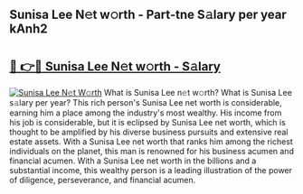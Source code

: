 ## Sunisa Lee N𝚎t w𝚘rth - Part-tne S𝚊lary per year kAnh2

# <h2><a href="http://gc3davv.nevu.top/?p=Sunisa+Lee">🔗 👉🔴 Sunisa Lee N𝚎t w𝚘rth - S𝚊lary</a></h2>

[![Sunisa Lee N𝚎t W𝚘rth](https://i.imgur.com/Oavwk0R.jpeg)](http://gc3davv.nevu.top/?p=Sunisa+Lee)
What is Sunisa Lee n𝚎t w𝚘rth? What is Sunisa Lee s𝚊lary per year?
This rich person's Sunisa Lee net worth is considerable, earning him a place among the industry's most wealthy. His income from his job is considerable, but it is eclipsed by Sunisa Lee net worth, which is thought to be amplified by his diverse business pursuits and extensive real estate assets. With a Sunisa Lee net worth that ranks him among the richest individuals on the planet, this man is renowned for his business acumen and financial acumen. With a Sunisa Lee net worth in the billions and a substantial income, this wealthy person is a leading illustration of the power of diligence, perseverance, and financial acumen.
